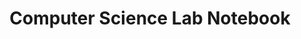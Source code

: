 ---
layout: scheduleStudent
title: Computer Science Lab Notebook
units: "1,2,3,4,5,6,7,8"
course: compsci
---